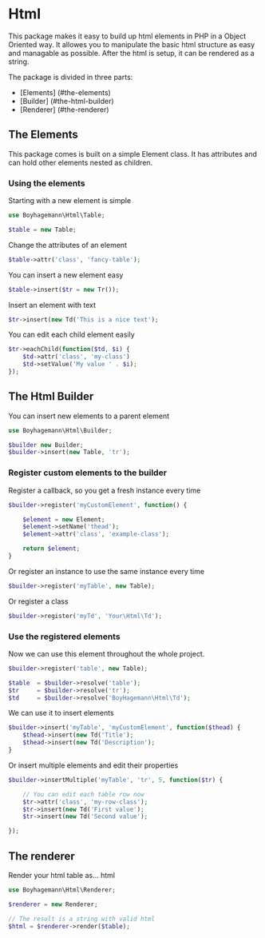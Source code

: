 
Html
====

This package makes it easy to build up html elements in PHP in a Object Oriented way.
It allowes you to manipulate the basic html structure as easy and managable as possible.
After the html is setup, it can be rendered as a string.

The package is divided in three parts:

* [Elements] (#the-elements)
* [Builder] (#the-html-builder)
* [Renderer] (#the-renderer)

## The Elements

This package comes is built on a simple Element class.
It has attributes and can hold other elements nested as children.

### Using the elements

Starting with a new element is simple
```php
use Boyhagemann\Html\Table;

$table = new Table;
```

Change the attributes of an element
```php
$table->attr('class', 'fancy-table');
```

You can insert a new element easy
```php
$table->insert($tr = new Tr());
```

Insert an element with text
```php
$tr->insert(new Td('This is a nice text');
```

You can edit each child element easily
```php
$tr->eachChild(function($td, $i) {
	$td->attr('class', 'my-class')
	$td->setValue('My value ' . $i);
});
```

## The Html Builder
You can insert new elements to a parent element
```php
use Boyhagemann\Html\Builder;

$builder new Builder;
$builder->insert(new Table, 'tr');
```

### Register custom elements to the builder

Register a callback, so you get a fresh instance every time
```php
$builder->register('myCustomElement', function() {

	$element = new Element;
	$element->setName('thead');
	$element->attr('class', 'example-class');

	return $element;
}
```

Or register an instance to use the same instance every time
```php
$builder->register('myTable', new Table);
```

Or register a class
```php
$builder->register('myTd', 'Your\Html\Td');
```

### Use the registered elements

Now we can use this element throughout the whole project.
```php
$builder->register('table', new Table);

$table  = $builder->resolve('table');
$tr 	= $builder->resolve('tr');
$td 	= $builder->resolve('BoyHagemann\Html\Td');
```

We can use it to insert elements
```php
$builder->insert('myTable', 'myCustomElement', function($thead) {
	$thead->insert(new Td('Title');
	$thead->insert(new Td('Description');
}
```

Or insert multiple elements and edit their properties
```php
$builder->insertMultiple('myTable', 'tr', 5, function($tr) {

	// You can edit each table row now
	$tr->attr('class', 'my-row-class');
	$tr->insert(new Td('First value');
	$tr->insert(new Td('Second value');

});
```


## The renderer

Render your html table as... html
```php
use Boyhagemann\Html\Renderer;

$renderer = new Renderer;

// The result is a string with valid html
$html = $renderer->render($table);
```
